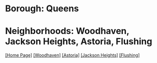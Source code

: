 # Borough: Queens
# Neighborhoods: Woodhaven, Jackson Heights, Astoria, Flushing
<a href='https://bushrarahman.github.io/Queens_HC11/'> [Home Page]</a> <a href='https://bushrarahman.github.io/Queens_HC11/Woodhaven.html'> [Woodhaven]</a> <a href='https://bushrarahman.github.io/Queens_HC11/astoria.html'> [Astoria]</a> <a href='https://bushrarahman.github.io/Queens_HC11/Jackson_Heights.html'> [Jackson Heights]</a> <a href='https://bushrarahman.github.io/Queens_HC11/flushing.html'> [Flushing]</a> <br>


